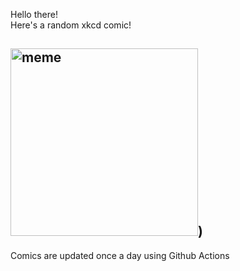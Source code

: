 Hello there! <br>Here's a random xkcd comic!<br>
## <img src="https://imgs.xkcd.com/comics/viral_vector_immunity.png" alt="meme" width="300"/>)<br>
Comics are updated once a day using Github Actions